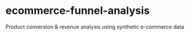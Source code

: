 # ecommerce-funnel-analysis
Product conversion &amp; revenue analysis using synthetic e-commerce data
